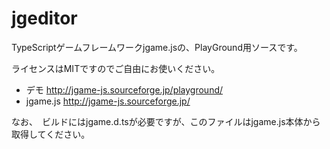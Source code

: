 # jgeditor

TypeScriptゲームフレームワークjgame.jsの、PlayGround用ソースです。

ライセンスはMITですのでご自由にお使いください。

* デモ http://jgame-js.sourceforge.jp/playground/
* jgame.js http://jgame-js.sourceforge.jp/

なお、　ビルドにはjgame.d.tsが必要ですが、このファイルはjgame.js本体から取得してください。